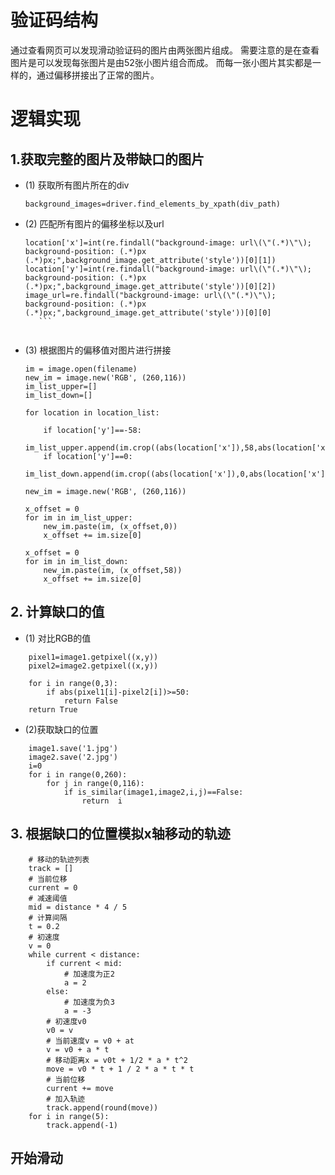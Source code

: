 # 验证码结构

通过查看网页可以发现滑动验证码的图片由两张图片组成。
需要注意的是在查看图片是可以发现每张图片是由52张小图片组合而成。
而每一张小图片其实都是一样的，通过偏移拼接出了正常的图片。

# 逻辑实现

## 1.获取完整的图片及带缺口的图片

* (1) 获取所有图片所在的div

    `background_images=driver.find_elements_by_xpath(div_path)`


* (2) 匹配所有图片的偏移坐标以及url
   
     ```
    location['x']=int(re.findall("background-image: url\(\"(.*)\"\); background-position: (.*)px (.*)px;",background_image.get_attribute('style'))[0][1])
    location['y']=int(re.findall("background-image: url\(\"(.*)\"\); background-position: (.*)px (.*)px;",background_image.get_attribute('style'))[0][2])
    image_url=re.findall("background-image: url\(\"(.*)\"\); background-position: (.*)px (.*)px;",background_image.get_attribute('style'))[0][0]
        ```
        
* (3) 根据图片的偏移值对图片进行拼接
    ```
    im = image.open(filename)
    new_im = image.new('RGB', (260,116))
    im_list_upper=[]
    im_list_down=[]

    for location in location_list:

        if location['y']==-58:
            im_list_upper.append(im.crop((abs(location['x']),58,abs(location['x'])+10,166)))
        if location['y']==0:
            im_list_down.append(im.crop((abs(location['x']),0,abs(location['x'])+10,58)))

    new_im = image.new('RGB', (260,116))

    x_offset = 0
    for im in im_list_upper:
        new_im.paste(im, (x_offset,0))
        x_offset += im.size[0]

    x_offset = 0
    for im in im_list_down:
        new_im.paste(im, (x_offset,58))
        x_offset += im.size[0]
    ```
## 2. 计算缺口的值
* (1) 对比RGB的值
```
    pixel1=image1.getpixel((x,y))
    pixel2=image2.getpixel((x,y))

    for i in range(0,3):
        if abs(pixel1[i]-pixel2[i])>=50:
            return False
    return True
```
* (2)获取缺口的位置
```
    image1.save('1.jpg')
    image2.save('2.jpg')
    i=0
    for i in range(0,260):
        for j in range(0,116):
            if is_similar(image1,image2,i,j)==False:
                return  i
```

## 3.  根据缺口的位置模拟x轴移动的轨迹
```
    # 移动的轨迹列表
    track = []
    # 当前位移
    current = 0
    # 减速阈值
    mid = distance * 4 / 5
    # 计算间隔
    t = 0.2
    # 初速度
    v = 0
    while current < distance:
        if current < mid:
            # 加速度为正2
            a = 2
        else:
            # 加速度为负3
            a = -3
        # 初速度v0
        v0 = v
        # 当前速度v = v0 + at
        v = v0 + a * t
        # 移动距离x = v0t + 1/2 * a * t^2
        move = v0 * t + 1 / 2 * a * t * t
        # 当前位移
        current += move
        # 加入轨迹
        track.append(round(move))
    for i in range(5):
        track.append(-1)
```

## 开始滑动
```



